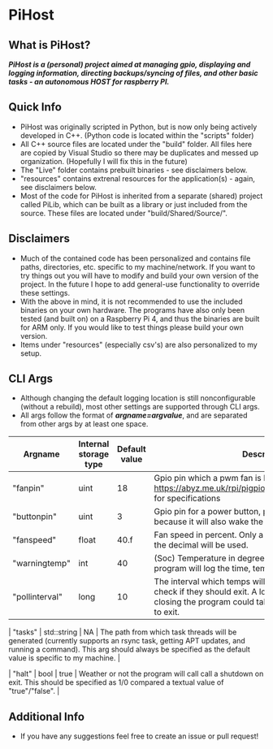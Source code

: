# PiHost 
## What is PiHost?
 _**PiHost is a (personal) project aimed at managing gpio, displaying and logging information, directing backups/syncing of files, and other basic tasks - an autonomous HOST for raspberry PI.**_
## Quick Info
 - PiHost was originally scripted in Python, but is now only being actively developed in C++. (Python code is located within the "scripts" folder)
 - All C++ source files are located under the "build" folder. All files here are copied by Visual Studio so there may be duplicates and messed up organization. (Hopefully I will fix this in the future)
 - The "Live" folder contains prebuilt binaries - see disclaimers below. 
 - "resources" contains extrenal resources for the application(s) - again, see disclaimers below. 
 - Most of the code for PiHost is inherited from a separate (shared) project called PiLib, which can be built as a library or just included from the source. These files are located under "build/Shared/Source/". 
## Disclaimers
 - Much of the contained code has been personalized and contains file paths, directories, etc. specific to my machine/network. If you want to try things out you will have to modify and build your own version of the project. In the future I hope to add general-use functionality to override these settings. 
 - With the above in mind, it is not recommended to use the included binaries on your own hardware. The programs have also only been tested (and built on) on a Raspberry Pi 4, and thus the binaries are built for ARM only. If you would like to test things please build your own version. 
 - Items under "resources" (especially csv's) are also personalized to my setup.
## CLI Args
 - Although changing the default logging location is still nonconfigurable (without a rebuild), most other settings are supported through CLI args. 
 - All args follow the format of _**argname=argvalue**_, and are separated from other args by at least one space. 

| Argname | Internal storage type | Default value | Description |
|---------|-----------------------|---------------|-------------|
| "fanpin" | uint | 18 | Gpio pin which a pwm fan is being controlled on - see https://abyz.me.uk/rpi/pigpio/cif.html#gpioHardwarePWM for specifications |
| "buttonpin" | uint | 3 | Gpio pin for a power button, pin 3 is used by default because it will also wake the pi when it is powered off. |
| "fanspeed" | float | 40.f | Fan speed in percent. Only a resolution of 4 digits right of the decimal will be used. |
| "warningtemp" | int | 40 | (Soc) Temperature in degrees celsius above which a the program will log the time, temp, and CPU utilization. |
| "pollinterval" | long | 10 | The interval which temps will be polled and threads will check if they should exit. A longer interval may mean closing the program could take up to this amount of time to exit. |

| "tasks" | std::string | NA | The path from which task threads will be generated (currently supports an rsync task, getting APT updates, and running a command). This arg should always be specified as the default value is specific to my machine. |

| "halt" | bool | true | Weather or not the program will call call a shutdown on exit. This should be specified as 1/0 compared a textual value of "true"/"false". | 

## Additional Info
 - If you have any suggestions feel free to create an issue or pull request!
